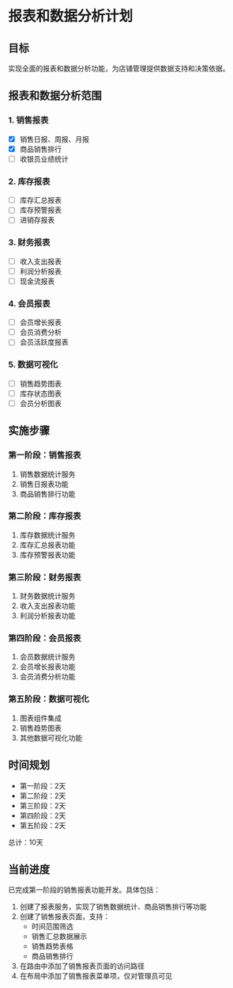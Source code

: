 # 报表和数据分析计划

## 目标
实现全面的报表和数据分析功能，为店铺管理提供数据支持和决策依据。

## 报表和数据分析范围

### 1. 销售报表
- [x] 销售日报、周报、月报
- [x] 商品销售排行
- [ ] 收银员业绩统计

### 2. 库存报表
- [ ] 库存汇总报表
- [ ] 库存预警报表
- [ ] 进销存报表

### 3. 财务报表
- [ ] 收入支出报表
- [ ] 利润分析报表
- [ ] 现金流报表

### 4. 会员报表
- [ ] 会员增长报表
- [ ] 会员消费分析
- [ ] 会员活跃度报表

### 5. 数据可视化
- [ ] 销售趋势图表
- [ ] 库存状态图表
- [ ] 会员分析图表

## 实施步骤

### 第一阶段：销售报表
1. 销售数据统计服务
2. 销售日报表功能
3. 商品销售排行功能

### 第二阶段：库存报表
1. 库存数据统计服务
2. 库存汇总报表功能
3. 库存预警报表功能

### 第三阶段：财务报表
1. 财务数据统计服务
2. 收入支出报表功能
3. 利润分析报表功能

### 第四阶段：会员报表
1. 会员数据统计服务
2. 会员增长报表功能
3. 会员消费分析功能

### 第五阶段：数据可视化
1. 图表组件集成
2. 销售趋势图表
3. 其他数据可视化功能

## 时间规划
- 第一阶段：2天
- 第二阶段：2天
- 第三阶段：2天
- 第四阶段：2天
- 第五阶段：2天

总计：10天

## 当前进度
已完成第一阶段的销售报表功能开发。具体包括：
1. 创建了报表服务，实现了销售数据统计、商品销售排行等功能
2. 创建了销售报表页面，支持：
   - 时间范围筛选
   - 销售汇总数据展示
   - 销售趋势表格
   - 商品销售排行
3. 在路由中添加了销售报表页面的访问路径
4. 在布局中添加了销售报表菜单项，仅对管理员可见